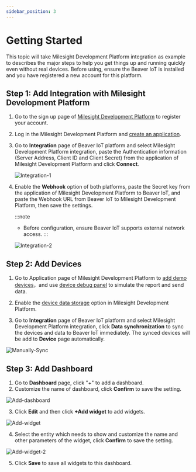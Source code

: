 ```yaml
---
sidebar_position: 3
---
```


# Getting Started

This topic will take Milesight Development Platform integration as example to describes the major steps to help you get things up and running quickly even without real devices. Before using, ensure the Beaver IoT is installed and you have registered a new account for this platform.

## Step 1: Add Integration with Milesight Development Platform

1. Go to the sign up page of [Milesight Development Platform](https://account.milesight.com/register) to register your account. 

2. Log in the Milesight Development Platform and [create an application](https://www.milesight.com/docs/en/development-platform/user-guide/create-an-application.html). 

3. Go to **Integration** page of Beaver IoT platform and select Milesight Development Platform integration, paste the Authentication information (Server Address, Client ID and Client Secret) from the application of Milesight Development Platform and click **Connect**.

   ![Integration-1](/img/en/integration-1.png)

4. Enable the **Webhook** option of both platforms, paste the Secret key from the application of Milesight Development Platform to Beaver IoT, and paste the Webhook URL from Beaver IoT to Milesight Development Platform, then save the settings.

   :::note

   - Before configuration, ensure Beaver IoT supports external network access.
     :::

   ![Integration-2](/img/en/integration-2.png)


## Step 2: Add Devices

1. Go to Application page of Milesight Development Platform to [add demo devices](https://www.milesight.com/development-platform/docs/en/user-guide/add-device-to-application.html#add-device-to-application__section_ift_kpq_zcc)，and use [device debug panel](https://www.milesight.com/development-platform/docs/en/user-guide/device-simulate-and-debug.html) to simulate the report and send data.

2. Enable the [device data storage](https://www.milesight.com/docs/en/development-platform/user-guide/data-storage-setting.html) option in Milesight Development Platform.

3. Go to **Integration** page of Beaver IoT platform and select Milesight Development Platform integration, click **Data synchronization** to sync the devices and data to Beaver IoT immediately. The synced devices will be add to **Device** page automatically. 

![Manually-Sync](/img/manually-sync-data.png)

## Step 3: Add Dashboard

1. Go to **Dashboard** page, click "+" to add a dashboard.
2. Customize the name of dashboard, click **Confirm** to save the setting.

![Add-dashboard](/img/add-dashboard.png)

3. Click **Edit** and then click **+Add widget** to add widgets.

![Add-widget](/img/add-widget.png)

4. Select the entity which needs to show and customize the name and other parameters of the widget, click **Confirm** to save the setting.

![Add-widget-2](/img/add-widget-2.png)

5. Click **Save** to save all widgets to this dashboard.